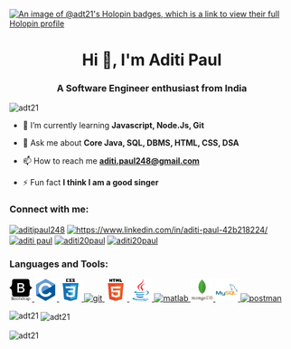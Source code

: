 [![An image of @adt21's Holopin badges, which is a link to view their full Holopin profile](https://holopin.me/adt21)](https://holopin.io/@adt21)
<h1 align="center">Hi 👋, I'm Aditi Paul</h1>
<h3 align="center">A Software Engineer enthusiast from India</h3>	

<p align="left"> <img src="https://komarev.com/ghpvc/?username=adt21&label=Profile%20views&color=0e75b6&style=flat" alt="adt21" /> </p>

- 🌱 I’m currently learning **Javascript, Node.Js, Git**

- 💬 Ask me about **Core Java, SQL, DBMS, HTML, CSS, DSA**

- 📫 How to reach me **aditi.paul248@gmail.com**

- ⚡ Fun fact **I think I am a good singer**

<h3 align="left">Connect with me:</h3>
<p align="left">
<a href="https://twitter.com/aditipaul248" target="blank"><img align="center" src="https://raw.githubusercontent.com/rahuldkjain/github-profile-readme-generator/master/src/images/icons/Social/twitter.svg" alt="aditipaul248" height="30" width="40" /></a>
<a href="https://linkedin.com/in/https://www.linkedin.com/in/aditi-paul-42b218224/" target="blank"><img align="center" src="https://raw.githubusercontent.com/rahuldkjain/github-profile-readme-generator/master/src/images/icons/Social/linked-in-alt.svg" alt="https://www.linkedin.com/in/aditi-paul-42b218224/" height="30" width="40" /></a>
<a href="https://fb.com/aditi paul" target="blank"><img align="center" src="https://raw.githubusercontent.com/rahuldkjain/github-profile-readme-generator/master/src/images/icons/Social/facebook.svg" alt="aditi paul" height="30" width="40" /></a>
<a href="https://www.hackerrank.com/aditi20paul" target="blank"><img align="center" src="https://raw.githubusercontent.com/rahuldkjain/github-profile-readme-generator/master/src/images/icons/Social/hackerrank.svg" alt="aditi20paul" height="30" width="40" /></a>
<a href="https://auth.geeksforgeeks.org/user/aditi20paul" target="blank"><img align="center" src="https://raw.githubusercontent.com/rahuldkjain/github-profile-readme-generator/master/src/images/icons/Social/geeks-for-geeks.svg" alt="aditi20paul" height="30" width="40" /></a>
</p>

<h3 align="left">Languages and Tools:</h3>
<p align="left"> <a href="https://getbootstrap.com" target="_blank" rel="noreferrer"> <img src="https://raw.githubusercontent.com/devicons/devicon/master/icons/bootstrap/bootstrap-plain-wordmark.svg" alt="bootstrap" width="40" height="40"/> </a> <a href="https://www.cprogramming.com/" target="_blank" rel="noreferrer"> <img src="https://raw.githubusercontent.com/devicons/devicon/master/icons/c/c-original.svg" alt="c" width="40" height="40"/> </a> <a href="https://www.w3schools.com/css/" target="_blank" rel="noreferrer"> <img src="https://raw.githubusercontent.com/devicons/devicon/master/icons/css3/css3-original-wordmark.svg" alt="css3" width="40" height="40"/> </a> <a href="https://git-scm.com/" target="_blank" rel="noreferrer"> <img src="https://www.vectorlogo.zone/logos/git-scm/git-scm-icon.svg" alt="git" width="40" height="40"/> </a> <a href="https://www.w3.org/html/" target="_blank" rel="noreferrer"> <img src="https://raw.githubusercontent.com/devicons/devicon/master/icons/html5/html5-original-wordmark.svg" alt="html5" width="40" height="40"/> </a> <a href="https://www.java.com" target="_blank" rel="noreferrer"> <img src="https://raw.githubusercontent.com/devicons/devicon/master/icons/java/java-original.svg" alt="java" width="40" height="40"/> </a> <a href="https://www.mathworks.com/" target="_blank" rel="noreferrer"> <img src="https://upload.wikimedia.org/wikipedia/commons/2/21/Matlab_Logo.png" alt="matlab" width="40" height="40"/> </a> <a href="https://www.mongodb.com/" target="_blank" rel="noreferrer"> <img src="https://raw.githubusercontent.com/devicons/devicon/master/icons/mongodb/mongodb-original-wordmark.svg" alt="mongodb" width="40" height="40"/> </a> <a href="https://www.mysql.com/" target="_blank" rel="noreferrer"> <img src="https://raw.githubusercontent.com/devicons/devicon/master/icons/mysql/mysql-original-wordmark.svg" alt="mysql" width="40" height="40"/> </a> <a href="https://postman.com" target="_blank" rel="noreferrer"> <img src="https://www.vectorlogo.zone/logos/getpostman/getpostman-icon.svg" alt="postman" width="40" height="40"/> </a> </p>

<p><img align="left" src="https://github-readme-stats.vercel.app/api/top-langs?username=adt21&show_icons=true&locale=en&layout=compact" alt="adt21" /></p>

<p>&nbsp;<img align="center" src="https://github-readme-stats.vercel.app/api?username=adt21&show_icons=true&locale=en" alt="adt21" /></p>

<p><img align="center" src="https://github-readme-streak-stats.herokuapp.com/?user=adt21&" alt="adt21" /></p>
